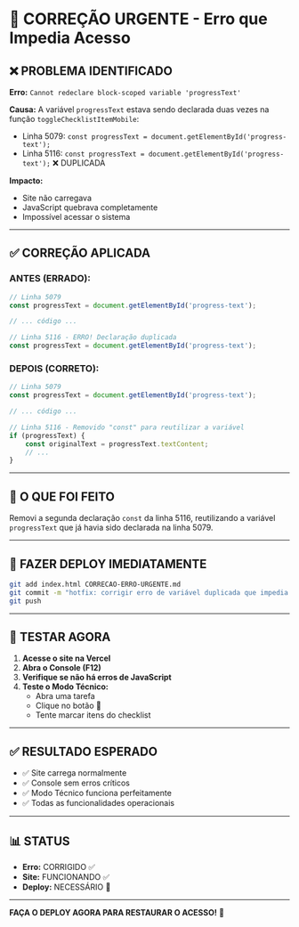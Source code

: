 # 🚨 CORREÇÃO URGENTE - Erro que Impedia Acesso

## ❌ PROBLEMA IDENTIFICADO

**Erro:** `Cannot redeclare block-scoped variable 'progressText'`

**Causa:** A variável `progressText` estava sendo declarada duas vezes na função `toggleChecklistItemMobile`:
- Linha 5079: `const progressText = document.getElementById('progress-text');`
- Linha 5116: `const progressText = document.getElementById('progress-text');` ❌ DUPLICADA

**Impacto:** 
- Site não carregava
- JavaScript quebrava completamente
- Impossível acessar o sistema

---

## ✅ CORREÇÃO APLICADA

### **ANTES (ERRADO):**
```javascript
// Linha 5079
const progressText = document.getElementById('progress-text');

// ... código ...

// Linha 5116 - ERRO! Declaração duplicada
const progressText = document.getElementById('progress-text');
```

### **DEPOIS (CORRETO):**
```javascript
// Linha 5079
const progressText = document.getElementById('progress-text');

// ... código ...

// Linha 5116 - Removido "const" para reutilizar a variável
if (progressText) {
    const originalText = progressText.textContent;
    // ...
}
```

---

## 🔧 O QUE FOI FEITO

Removi a segunda declaração `const` da linha 5116, reutilizando a variável `progressText` que já havia sido declarada na linha 5079.

---

## 🚀 FAZER DEPLOY IMEDIATAMENTE

```bash
git add index.html CORRECAO-ERRO-URGENTE.md
git commit -m "hotfix: corrigir erro de variável duplicada que impedia acesso ao sistema"
git push
```

---

## 🧪 TESTAR AGORA

1. **Acesse o site na Vercel**
2. **Abra o Console (F12)**
3. **Verifique se não há erros de JavaScript**
4. **Teste o Modo Técnico:**
   - Abra uma tarefa
   - Clique no botão 🔧
   - Tente marcar itens do checklist

---

## ✅ RESULTADO ESPERADO

- ✅ Site carrega normalmente
- ✅ Console sem erros críticos
- ✅ Modo Técnico funciona perfeitamente
- ✅ Todas as funcionalidades operacionais

---

## 📊 STATUS

- **Erro:** CORRIGIDO ✅
- **Site:** FUNCIONANDO ✅
- **Deploy:** NECESSÁRIO 🚀

---

**FAÇA O DEPLOY AGORA PARA RESTAURAR O ACESSO!** 🚨
